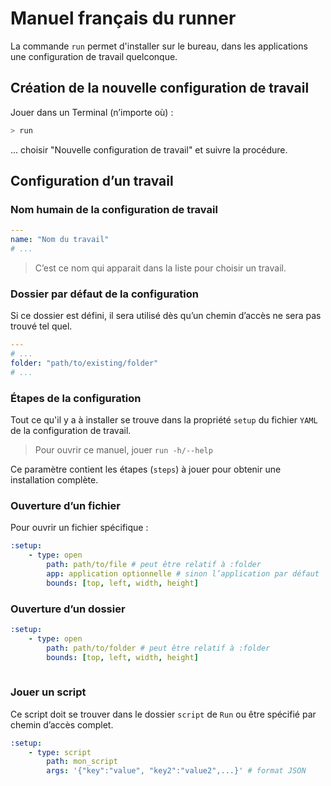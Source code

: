 # Manuel français du runner

La commande `run` permet d'installer sur le bureau, dans les applications une configuration de travail quelconque.

## Création de la nouvelle configuration de travail

Jouer dans un Terminal (n’importe où) :

~~~bash
> run 
~~~

… choisir "Nouvelle configuration de travail" et suivre la procédure.

## Configuration d’un travail

### Nom humain de la configuration de travail

~~~yaml
---
name: "Nom du travail"
# ...
~~~

> C’est ce nom qui apparait dans la liste pour choisir un travail.

<a name="config-default-folder"></a>

### Dossier par défaut de la configuration

Si ce dossier est défini, il sera utilisé dès qu’un chemin d’accès ne sera pas trouvé tel quel.

~~~yaml
---
# ...
folder: "path/to/existing/folder"
# ...
~~~

<a name="config-steps"></a>

### Étapes de la configuration

Tout ce qu'il y a à installer se trouve dans la propriété `setup` du fichier `YAML` de la configuration de travail.

> Pour ouvrir ce manuel, jouer `run -h/--help`

Ce paramètre contient les étapes (`steps`) à jouer pour obtenir une installation complète.

### Ouverture d’un fichier

Pour ouvrir un fichier spécifique :

~~~yaml
:setup:
	- type: open
		path: path/to/file # peut être relatif à :folder
		app: application optionnelle # sinon l’application par défaut
		bounds: [top, left, width, height]
~~~

### Ouverture d’un dossier

~~~yaml
:setup:
	- type: open
		path: path/to/folder # peut être relatif à :folder
		bounds: [top, left, width, height]
		
~~~

### Jouer un script

Ce script doit se trouver dans le dossier `script` de `Run` ou être spécifié par chemin d’accès complet.

~~~yaml
:setup:
	- type: script
		path: mon_script
		args: '{"key":"value", "key2":"value2",...}' # format JSON
~~~


